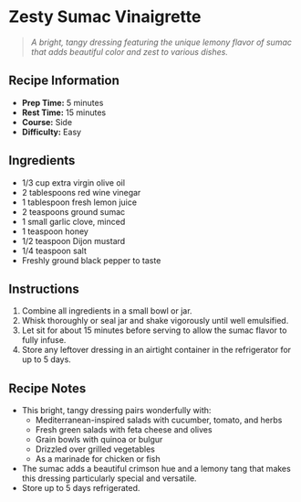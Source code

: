 # Zesty Sumac Vinaigrette

> *A bright, tangy dressing featuring the unique lemony flavor of sumac that adds beautiful color and zest to various dishes.*

## Recipe Information

- **Prep Time:** 5 minutes
- **Rest Time:** 15 minutes
- **Course:** Side
- **Difficulty:** Easy

## Ingredients

- 1/3 cup extra virgin olive oil
- 2 tablespoons red wine vinegar
- 1 tablespoon fresh lemon juice
- 2 teaspoons ground sumac
- 1 small garlic clove, minced
- 1 teaspoon honey
- 1/2 teaspoon Dijon mustard
- 1/4 teaspoon salt
- Freshly ground black pepper to taste

## Instructions

1. Combine all ingredients in a small bowl or jar.
2. Whisk thoroughly or seal jar and shake vigorously until well emulsified.
3. Let sit for about 15 minutes before serving to allow the sumac flavor to fully infuse.
4. Store any leftover dressing in an airtight container in the refrigerator for up to 5 days.

## Recipe Notes

- This bright, tangy dressing pairs wonderfully with:
  - Mediterranean-inspired salads with cucumber, tomato, and herbs
  - Fresh green salads with feta cheese and olives
  - Grain bowls with quinoa or bulgur
  - Drizzled over grilled vegetables
  - As a marinade for chicken or fish
- The sumac adds a beautiful crimson hue and a lemony tang that makes this dressing particularly special and versatile.
- Store up to 5 days refrigerated.
